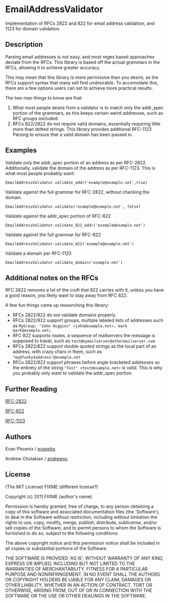 # EmailAddressValidator #

Implementation of RFCs 2822 and 822 for email address validation, and 1123 for domain validation.

## Description ##

Parsing email addresses is not easy, and most regex based approaches deviate from the RFCs. This library is based off the actual grammars in the RFCs, allowing it to achieve greater accuracy.

This may mean that this library is more permissive than you desire, as the RFCs support syntax that many will find undesirable. To accomodate this, there are a few options users can set to achieve more practical results.

The two man things to know are that:

1. What most people desire from a validator is to match only the addr_spec portion of the grammars, as this keeps certain weird addresses, such as RFC groups excluded.
2. RFCs 822/2822 do not require valid domains, essentially requiring little more than dotted strings. This library provides additional RFC-1123 Parsing to ensure that a valid domain has been passed in.

## Examples ##

Validate only the addr_spec portion of an address as per RFC-2822. Additionally, validate the domain of the address as per RFC-1123. This is what most people probably want:

    EmailAddressValidator.validate_addr('example@example.net',true)

Validate against the full grammar for RFC-2822, without checking the domain.

    EmailAddressValidator.validate('example@example.net', false)

Validate against the addr_spec portion of RFC-822

    EmailAddressValidator.validate_822_addr('example@example.net')

Validate against the full grammar for RFC-822

    EmailAddressValidator.validate_822('example@example.net')

Validate a domain per RFC-1123
    
    EmailAddressValidator.validate_domain('example.net')

## Additional notes on the RFCs ##

RFC 2822 removes a lot of the cruft that 822 carries with it, unless you have a good reason, you likely want to stay away from RFC 822.

A few fun things came up researching this library: 

* RFCs 2822/822 do not validate domains properly.
* RFCs 2822/822 support groups, multiple labeled lists of addresses such as `MyGroup: "John Higgins" <john@example.net>, mark mark@example.net;`
* RFC 822 supports routes, a sequence of mailservers the message is supposed to travel, such as `test@mymailserver@othermailserver.com`
* RFCs 2822/822 support double quoted strings as the local part of an address, with crazy chars in them, such as `"my@funky$address"@example.net`
* RFCs 2822/822 support phrases before angle bracketed addresses so the entirety of the string `"Test" <test@example.net>` is valid. This is why you probably only want to validate the addr_spec portion.

## Further Reading ##

[RFC-2822](http://www.ietf.org/rfc/rfc2822.txt)
 
[RFC-822](http://www.ietf.org/rfc/rfc0822.txt)
 
[RFC-1123](http://www.ietf.org/rfc/rfc1123.txt)

## Authors ##

Evan Phoenix / [evanphx](http://github.com/evanphx)

Andrew Cholakian / [andrewvc](http://github.com/andrewvc)

## License ##
 
(The MIT License) FIXME (different license?)

Copyright (c) 2011 FIXME (author's name)

Permission is hereby granted, free of charge, to any person obtaining
a copy of this software and associated documentation files (the
'Software'), to deal in the Software without restriction, including
without limitation the rights to use, copy, modify, merge, publish,
distribute, sublicense, and/or sell copies of the Software, and to
permit persons to whom the Software is furnished to do so, subject to
the following conditions:

The above copyright notice and this permission notice shall be
included in all copies or substantial portions of the Software.

THE SOFTWARE IS PROVIDED 'AS IS', WITHOUT WARRANTY OF ANY KIND,
EXPRESS OR IMPLIED, INCLUDING BUT NOT LIMITED TO THE WARRANTIES OF
MERCHANTABILITY, FITNESS FOR A PARTICULAR PURPOSE AND NONINFRINGEMENT.
IN NO EVENT SHALL THE AUTHORS OR COPYRIGHT HOLDERS BE LIABLE FOR ANY
CLAIM, DAMAGES OR OTHER LIABILITY, WHETHER IN AN ACTION OF CONTRACT,
TORT OR OTHERWISE, ARISING FROM, OUT OF OR IN CONNECTION WITH THE
SOFTWARE OR THE USE OR OTHER DEALINGS IN THE SOFTWARE.
